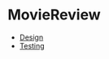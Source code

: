 # MovieReview

* [Design](https://github.com/socrateszhang/MovieReview/wiki/Design)
* [Testing](https://github.com/socrateszhang/MovieReview/wiki/Testing)
